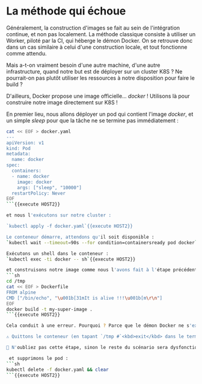 # La méthode qui échoue

Généralement, la construction d'images se fait au sein de l'intégration continue, et non pas localement.
La méthode classique consiste à utiliser un Worker, piloté par la CI, qui héberge le démon Docker. On se retrouve donc dans un cas similaire à celui d'une construction locale, et tout fonctionne comme attendu.

Mais a-t-on vraiment besoin d'une autre machine, d'une autre infrastructure, quand notre but est de déployer sur un cluster K8S ? Ne pourrait-on pas plutôt utiliser les ressources à notre disposition pour faire le build ?

D'ailleurs, Docker propose une image officielle... *docker* ! Utilisons là pour construire notre image directement sur K8S !

En premier lieu, nous allons déployer un pod qui contient l'image *docker*, et un simple *sleep* pour que la tâche ne se termine pas immédiatement :
```sh
cat << EOF > docker.yaml
---
apiVersion: v1
kind: Pod
metadata:
  name: docker
spec:
  containers:
  - name: docker
    image: docker
    args: ["sleep", "10000"]
  restartPolicy: Never
EOF
```{{execute HOST2}}

et nous l'exécutons sur notre cluster :

`kubectl apply -f docker.yaml`{{execute HOST2}}

Le conteneur démarre, attendons qu'il soit disponible :
`kubectl wait --timeout=90s --for condition=containersready pod docker`{{execute HOST1}}

Exécutons un shell dans le conteneur :
`kubectl exec -ti docker -- sh`{{execute HOST2}}

et construisons notre image comme nous l'avons fait à l'étape précédente :
```sh
cd /tmp
cat << EOF > Dockerfile
FROM alpine
CMD ["/bin/echo", "\u001b[31mIt is alive !!!\u001b[m\r\n"]
EOF
docker build -t my-super-image .
```{{execute HOST2}}

Cela conduit à une erreur. Pourquoi ? Parce que le démon Docker ne s'exécute pas dans le conteneur. Celui ci contient seulement la CLI.

⚠️ Quittons le conteneur (en tapant `/tmp #`<kbd>exit</kbd> dans le terminal 2) ⚠️

🚩 N'oubliez pas cette étape, sinon le reste du scénario sera dysfonctionnel.

 et supprimons le pod :
```sh
kubectl delete -f docker.yaml && clear
```{{execute HOST2}}
